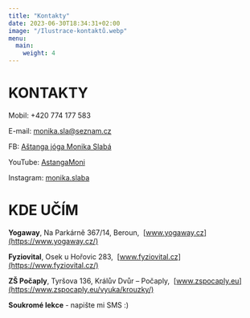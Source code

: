 ```yaml
---
title: "Kontakty"
date: 2023-06-30T18:34:31+02:00
image: "/Ilustrace-kontaktů.webp"
menu:
  main:
    weight: 4
---
```


# KONTAKTY

Mobil: +420 774 177 583

E-mail: <monika.sla@seznam.cz>

FB: [Aštanga jóga Monika Slabá](https://www.facebook.com/astangamoni.cz)

YouTube: [AstangaMoni](https://www.youtube.com/channel/UCFIkX9W1aifH4QOTRpg-LLQ?view_as=subscriber)

Instagram: [monika.slaba](https://instagram.com/monika.slaba.7?igshid=ZDdkNTZiNTM=)

# KDE UČÍM
**Yogaway**, Na Parkárně 367/14, Beroun,  [www.yogaway.cz](https://www.yogaway.cz/)

**Fyziovital**, Osek u Hořovic 283,  [www.fyziovital.cz](https://www.fyziovital.cz/)

**ZŠ Počaply**, Tyršova 136, Králův Dvůr – Počaply,  [www.zspocaply.eu](https://www.zspocaply.eu/vyuka/krouzky/)

**Soukromé lekce** - napište mi SMS :)
>

<!--iframe src="https://docs.google.com/forms/d/e/1FAIpQLSdqkKrZS--IV5Zbc1A_pDeW6TWkPhPmnF8mzQ0yibQmgriI6A/viewform?embedded=true" width="700" height="1200" frameborder="0" marginheight="0" marginwidth="0">Loading…</iframe-->
